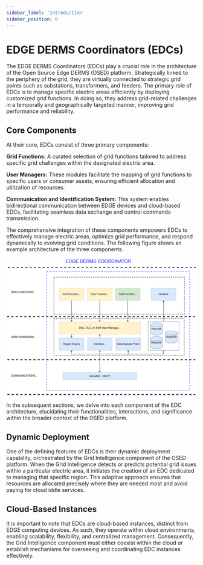 ```yaml
---
sidebar_label: 'Introduction'
sidebar_position: 0
---
```


# EDGE DERMS Coordinators (EDCs)

The EDGE DERMS Coordinators (EDCs) play a crucial role in the architecture of the Open Source Edge DERMS (OSED) platform. Strategically linked to the periphery of the grid, they are virtually connected to strategic grid points such as substations, transformers, and feeders. The primary role of EDCs is to manage specific electric areas efficiently by deploying customized grid functions. In doing so, they address grid-related challenges in a temporally and geographically targeted manner, improving grid performance and reliability.

## Core Components
At their core, EDCs consist of three primary components:

**Grid Functions:** A curated selection of grid functions tailored to address specific grid challenges within the designated electric area.

**User Managers:** These modules facilitate the mapping of grid functions to specific users or consumer assets, ensuring efficient allocation and utilization of resources.

**Communication and Identification System:** This system enables bidirectional communication between EDGE devices and cloud-based EDCs, facilitating seamless data exchange and control commands transmission.

The comprehensive integration of these components empowers EDCs to effectively manage electric areas, optimize grid performance, and respond dynamically to evolving grid conditions. The following figure shows an example architecture of the three components.

![Example architecture of EDCs](../../static/img/edge-derms/edge-derms.svg)

In the subsequent sections, we delve into each component of the EDC architecture, elucidating their functionalities, interactions, and significance within the broader context of the OSED platform.

## Dynamic Deployment
One of the defining features of EDCs is their dynamic deployment capability, orchestrated by the Grid Intelligence component of the OSED platform. When the Grid Intelligence detects or predicts potential grid issues within a particular electric area, it initiates the creation of an EDC dedicated to managing that specific region. This adaptive approach ensures that resources are allocated precisely where they are needed most and avoid paying for cloud iddle services. 

## Cloud-Based Instances
It is important to note that EDCs are cloud-based instances, distinct from EDGE computing devices. As such, they operate within cloud environments, enabling scalability, flexibility, and centralized management. Consequently, the Grid Intelligence component must either coexist within the cloud or establish mechanisms for overseeing and coordinating EDC instances effectively.

